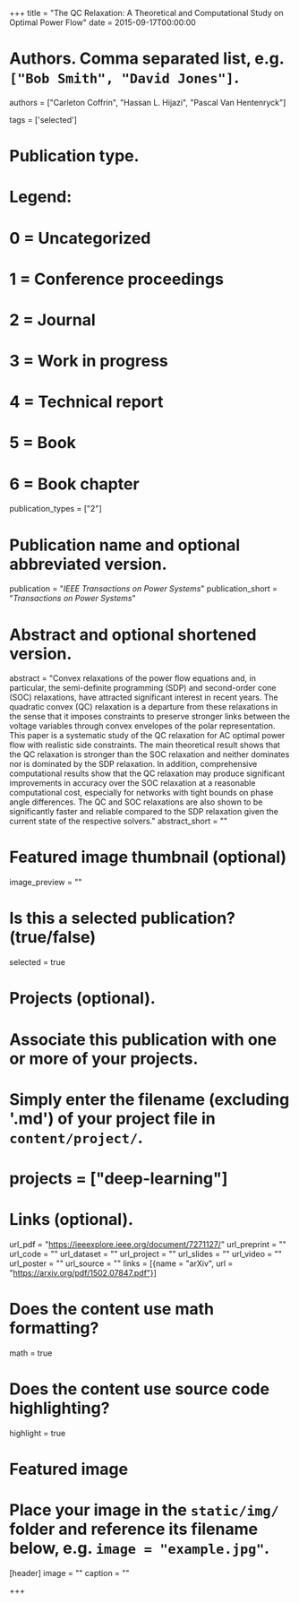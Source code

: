+++
title = "The QC Relaxation: A Theoretical and Computational Study on Optimal Power Flow"
date = 2015-09-17T00:00:00

# Authors. Comma separated list, e.g. `["Bob Smith", "David Jones"]`.
authors = ["Carleton Coffrin", "Hassan L. Hijazi", "Pascal Van Hentenryck"]

tags = ['selected']

# Publication type.
# Legend:
# 0 = Uncategorized
# 1 = Conference proceedings
# 2 = Journal
# 3 = Work in progress
# 4 = Technical report
# 5 = Book
# 6 = Book chapter
publication_types = ["2"]

# Publication name and optional abbreviated version.
publication = "*IEEE Transactions on Power Systems*"
publication_short = "*Transactions on Power Systems*"

# Abstract and optional shortened version.
abstract = "Convex relaxations of the power flow equations and, in particular, the semi-definite programming (SDP) and second-order cone (SOC) relaxations, have attracted significant interest in recent years. The quadratic convex (QC) relaxation is a departure from these relaxations in the sense that it imposes constraints to preserve stronger links between the voltage variables through convex envelopes of the polar representation. This paper is a systematic study of the QC relaxation for AC optimal power flow with realistic side constraints. The main theoretical result shows that the QC relaxation is stronger than the SOC relaxation and neither dominates nor is dominated by the SDP relaxation. In addition, comprehensive computational results show that the QC relaxation may produce significant improvements in accuracy over the SOC relaxation at a reasonable computational cost, especially for networks with tight bounds on phase angle differences. The QC and SOC relaxations are also shown to be significantly faster and reliable compared to the SDP relaxation given the current state of the respective solvers."
abstract_short = ""

# Featured image thumbnail (optional)
image_preview = ""

# Is this a selected publication? (true/false)
selected = true

# Projects (optional).
#   Associate this publication with one or more of your projects.
#   Simply enter the filename (excluding '.md') of your project file in `content/project/`.
# projects = ["deep-learning"]

# Links (optional).
url_pdf = "https://ieeexplore.ieee.org/document/7271127/"
url_preprint = ""
url_code = ""
url_dataset = ""
url_project = ""
url_slides = ""
url_video = ""
url_poster = ""
url_source = ""
links = [{name = "arXiv", url = "https://arxiv.org/pdf/1502.07847.pdf"}]


# Does the content use math formatting?
math = true

# Does the content use source code highlighting?
highlight = true

# Featured image
# Place your image in the `static/img/` folder and reference its filename below, e.g. `image = "example.jpg"`.
[header]
image = ""
caption = ""

+++
